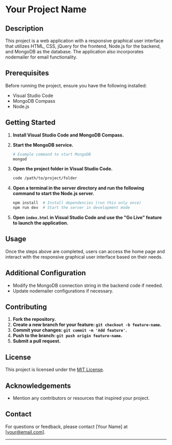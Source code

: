 # Your Project Name

## Description

This project is a web application with a responsive graphical user interface that utilizes HTML, CSS, jQuery for the frontend, Node.js for the backend, and MongoDB as the database. The application also incorporates nodemailer for email functionality.

## Prerequisites

Before running the project, ensure you have the following installed:

- Visual Studio Code
- MongoDB Compass
- Node.js

## Getting Started

1. **Install Visual Studio Code and MongoDB Compass.**

2. **Start the MongoDB service.**

    ```bash
    # Example command to start MongoDB
    mongod
    ```

3. **Open the project folder in Visual Studio Code.**

    ```bash
    code /path/to/project/folder
    ```

4. **Open a terminal in the server directory and run the following command to start the Node.js server.**

    ```bash
    npm install  # Install dependencies (run this only once)
    npm run dev  # Start the server in development mode
    ```

5. **Open `index.html` in Visual Studio Code and use the "Go Live" feature to launch the application.**

## Usage

Once the steps above are completed, users can access the home page and interact with the responsive graphical user interface based on their needs.

## Additional Configuration

- Modify the MongoDB connection string in the backend code if needed.
- Update nodemailer configurations if necessary.

## Contributing

1. **Fork the repository.**
2. **Create a new branch for your feature: `git checkout -b feature-name`.**
3. **Commit your changes: `git commit -m 'Add feature'`.**
4. **Push to the branch: `git push origin feature-name`.**
5. **Submit a pull request.**

## License

This project is licensed under the [MIT License](LICENSE.md).

## Acknowledgements

- Mention any contributors or resources that inspired your project.

## Contact

For questions or feedback, please contact [Your Name] at [your@email.com].

---
